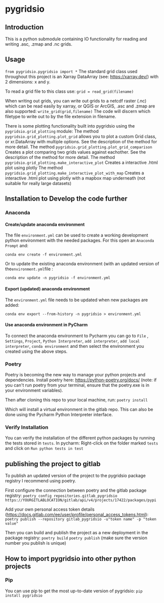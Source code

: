 # pygridsio



## Introduction

This is a python submodule containing IO functionality for reading and writing .asc, .zmap and .nc grids.

## Usage

`from pygridsio.pygridsio import *`
The standard grid class used throughout this project is an Xarray DataArray (see: https://xarray.dev/) with 2 dimensions: x and y.

To read a grid file to this class use:
`grid = read_grid(filename)`


When writing out grids, you can write out grids to a netcdf raster (.nc) which can be read easily by xarray, or QGIS or ArcGIS, .asc and .zmap are also supported:
`write_grid(grid,filename)`
The code will discern which filetype to write out to by the file extension in filename.


There is some plotting functionality built into pygridsio using the `pygridsio.grid_plotting` module:
The method `pygridsio.grid_plotting.plot_grid` allows you to plot a custom Grid class, or xr.DataArray with multiple options. See the description of the method for more detail.
The method `pygridsio.grid_plotting.plot_grid_comparison` Creates a plot comparing two grids values against eachother. See the description of the method for more detail.
The method `pygridsio.grid_plotting.make_interactive_plot` Creates a interactive .html plot using plotly
The method `pygridsio.grid_plotting.make_interactive_plot_with_map` Creates a interactive .html plot using plotly with a mapbox map underneath (not suitable for really large datasets)

## Installation to Develop the code further

### Anaconda
#### Create/update anaconda environment
The file `environment.yml` can be used to create a working development python environment with the needed packages.
For this open an `Anaconda Prompt` and:

`conda env create -f environment.yml`

Or to update the existing anaconda environment (with an updated version of the`environment.yml`file :

`conda env update -n pygridsio -f environment.yml`

#### Export (updated) anaconda environment
The `environment.yml` file needs to be updated when new packages are added:

`conda env export --from-history -n pygridsio > environment.yml`

#### Use anaconda environment in PyCharm
To connect the anaconda environment to Pycharm you can go to `File` , `Settings`, `Project`, `Python Interpreter`, `add interpreter`, `add local interpreter`, `conda environment` and then select the environment you created using the above steps.

### Poetry
Poetry is becoming the new way to manage your python projects and dependencies. Install poetry here: https://python-poetry.org/docs/ 
(note: if you can't run poetry from your terminal, ensure that the poetry.exe is in your environment variables).

Then after cloning this repo to your local machine, run:
`poetry install`

Which will install a virtual environment in the gitlab repo. This can also be done using the Pycharm Python Interpreter interface.

### Verify Installation
You can verify the installation of the different python packages by running the tests stored in `tests`. 
In pycharm: Right-click on the folder marked `tests` and click on `Run python tests in test`

## publishing the project to gitlab
To publish an updated version of the project to the pygridsio package registry I recommend using poetry.

First configure the connection between poetry and the gitlab package registry:
`poetry config repositories.gitlab_pygridsio https://YOURGITLABLOCATION/gitlab/api/v4/projects/17422/packages/pypi`

Add your own personal access token details (https://docs.gitlab.com/ee/user/profile/personal_access_tokens.html):
`poetry publish --repository gitlab_pygridsio -u"token name" -p "token value"`

Then you can build and publish the project as a new deployment in the package registry:
`poetry build`
`poetry publish`
(make sure the version number you publish is unique)

## How to import pygridsio into other python projects

### Pip

You can use pip to get the most up-to-date version of pygridsio:
`pip install pygridsio`

